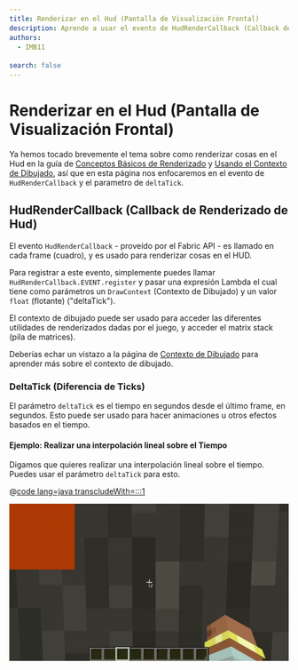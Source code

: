 ```yaml
---
title: Renderizar en el Hud (Pantalla de Visualización Frontal)
description: Aprende a usar el evento de HudRenderCallback (Callback de Renderizado de Hud) para renderizar para el hud.
authors:
  - IMB11

search: false
---
```


# Renderizar en el Hud (Pantalla de Visualización Frontal)

Ya hemos tocado brevemente el tema sobre como renderizar cosas en el Hud en la guía de [Conceptos Básicos de Renderizado](./basic-concepts) y [Usando el Contexto de Dibujado](./draw-context), así que en esta página nos enfocaremos en el evento de `HudRenderCallback` y el parametro de `deltaTick`.

## HudRenderCallback (Callback de Renderizado de Hud)

El evento `HudRenderCallback` - proveído por el Fabric API - es llamado en cada frame (cuadro), y es usado para renderizar cosas en el HUD.

Para registrar a este evento, simplemente puedes llamar `HudRenderCallback.EVENT.register` y pasar una expresión Lambda el cual tiene como parámetros un `DrawContext` (Contexto de Dibujado) y un valor `float` (flotante) ("deltaTick").

El contexto de dibujado puede ser usado para acceder las diferentes utilidades de renderizados dadas por el juego, y acceder el matrix stack (pila de matrices).

Deberías echar un vistazo a la página de [Contexto de Dibujado](./draw-context) para aprender más sobre el contexto de dibujado.

### DeltaTick (Diferencia de Ticks)

El parámetro `deltaTick` es el tiempo en segundos desde el último frame, en segundos. Esto puede ser usado para hacer animaciones u otros efectos basados en el tiempo.

#### Ejemplo: Realizar una interpolación lineal sobre el Tiempo

Digamos que quieres realizar una interpolación lineal sobre el tiempo. Puedes usar el parámetro `deltaTick` para esto.

@[code lang=java transcludeWith=:::1](@/reference/latest/src/client/java/com/example/docs/rendering/HudRenderingEntrypoint.java)

![](/assets/develop/rendering/hud-rendering-deltatick.webp)
